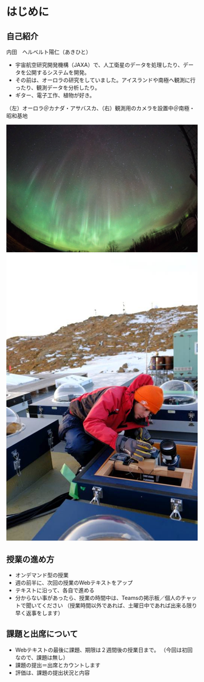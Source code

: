 # はじめに



## 自己紹介

内田　ヘルベルト陽仁（あきひと）

- 宇宙航空研究開発機構（JAXA）で、人工衛星のデータを処理したり、データを公開するシステムを開発。
- その前は、オーロラの研究をしていました。アイスランドや南極へ観測に行ったり、観測データを分析したり。
- ギター、電子工作、植物が好き。

（左）オーロラ＠カナダ・アサバスカ、（右）観測用のカメラを設置中＠南極・昭和基地

![img](assets/aurora.jpg)
![img](assets/cam.jpg)



## 授業の進め方

- オンデマンド型の授業
- 週の前半に、次回の授業のWebテキストをアップ
- テキストに沿って、各自で進める
- 分からない事があったら、授業の時間中は、Teamsの掲示板／個人のチャットで聞いてください
  （授業時間以外であれば、土曜日中であれば出来る限り早く返事をします）

## 課題と出席について

- Webテキストの最後に課題、期限は２週間後の授業日まで。
  （今回は初回なので、課題は無し）
- 課題の提出＝出席とカウントします
- 評価は、課題の提出状況と内容
